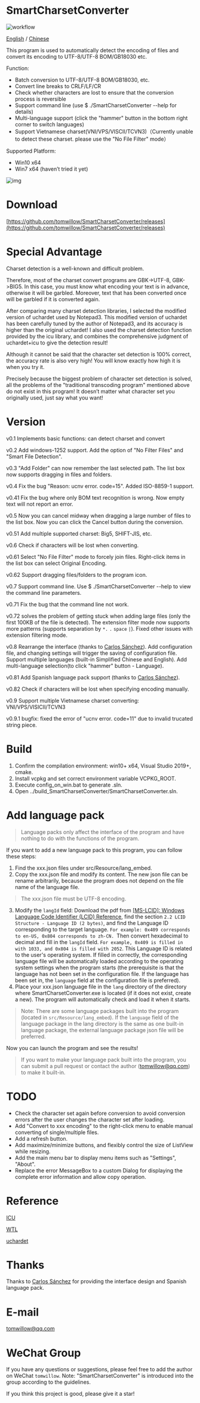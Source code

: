 # SmartCharsetConverter

![workflow](https://github.com/tomwillow/SmartCharsetConverter/actions/workflows/cmake-single-platform.yml/badge.svg)

[English](README-en.md) / [Chinese](README.md)

This program is used to automatically detect the encoding of files and convert its encoding to UTF-8/UTF-8 BOM/GB18030 etc.

Function:

- Batch conversion to UTF-8/UTF-8 BOM/GB18030, etc.
- Convert line breaks to CRLF/LF/CR
- Check whether characters are lost to ensure that the conversion process is reversible
- Support command line (use $ ./SmartCharsetConverter --help for details)
- Multi-language support (click the "hammer" button in the bottom right corner to switch languages)
- Support Vietnamese charset(VNI/VPS/VISCII/TCVN3)（Currently unable to detect these charset. please use the "No File Filter" mode）

Supported Platform:

- Win10 x64
- Win7 x64 (haven’t tried it yet)

![img](snapshot/v0.8-english.png)

# Download

[https://github.com/tomwillow/SmartCharsetConverter/releases](https://github.com/tomwillow/SmartCharsetConverter/releases)

# Special Advantage

Charset detection is a well-known and difficult problem.

Therefore, most of the charset convert programs are GBK->UTF-8, GBK->BIG5. In this case, you must know what encoding your text is in advance, otherwise it will be garbled. Moreover, text that has been converted once will be garbled if it is converted again.

After comparing many charset detection libraries, I selected the modified version of uchardet used by Notepad3. This modified version of uchardet has been carefully tuned by the author of Notepad3, and its accuracy is higher than the original uchardet! I also used the charset detection function provided by the icu library, and combines the comprehensive judgment of uchardet+icu to give the detection result!

Although it cannot be said that the character set detection is 100% correct, the accuracy rate is also very high! You will know exactly how high it is when you try it.

Precisely because the biggest problem of character set detection is solved, all the problems of the "traditional transcoding program" mentioned above do not exist in this program! It doesn’t matter what character set you originally used, just say what you want!

# Version

v0.1 Implements basic functions: can detect charset and convert

v0.2 Add windows-1252 support. Add the option of "No Filter Files" and "Smart File Detection".

v0.3 "Add Folder" can now remember the last selected path. The list box now supports dragging in files and folders.

v0.4 Fix the bug "Reason: ucnv error. code=15". Added ISO-8859-1 support.

v0.41 Fix the bug where only BOM text recognition is wrong. Now empty text will not report an error.

v0.5 Now you can cancel midway when dragging a large number of files to the list box. Now you can click the Cancel button during the conversion.

v0.51 Add multiple supported charset: Big5, SHIFT-JIS, etc.

v0.6 Check if characters will be lost when converting.

v0.61 Select "No File Filter" mode to forcely join files. Right-click items in the list box can select Original Encoding.

v0.62 Support dragging files/folders to the program icon.

v0.7 Support command line. Use $ ./SmartCharsetConverter --help to view the command line parameters.

v0.71 Fix the bug that the command line not work.

v0.72 solves the problem of getting stuck when adding large files (only the first 100KB of the file is detected).
The extension filter mode now supports more patterns (supports separation by `*.` `.` `space` `|`). Fixed other issues with extension filtering mode.

v0.8 Rearrange the interface (thanks to [Carlos Sánchez](https://github.com/c-sanchez)).
Add configuration file, and changing settings will trigger the saving of configuration file.
Support multiple languages (built-in Simplified Chinese and English).
Add multi-language selection(to click "hammer" button - Language).

v0.81 Add Spanish language pack support (thanks to [Carlos Sánchez](https://github.com/c-sanchez)).

v0.82 Check if characters will be lost when specifying encoding manually.

v0.9 Support multiple Vietnamese charset converting: VNI/VPS/VISICII/TCVN3

v0.9.1 bugfix: fixed the error of "ucnv error. code=11" due to invalid trucated string piece.

# Build

1. Confirm the compilation environment: win10+ x64, Visual Studio 2019+, cmake.
2. Install vcpkg and set correct environment variable VCPKG_ROOT.
3. Execute config_on_win.bat to generate .sln.
4. Open ../build_SmartCharsetConverter/SmartCharsetConverter.sln.

# Add language pack

> Language packs only affect the interface of the program and have nothing to do with the functions of the program.

If you want to add a new language pack to this program, you can follow these steps:

1. Find the xxx.json files under src/Resource/lang_embed.
2. Copy the xxx.json file and modify its content. The new json file can be rename arbitrarily, because the program does not depend on the file name of the language file.

> The xxx.json file must be UTF-8 encoding.

3. Modify the `langId` field: Download the pdf from [[MS-LCID]: Windows Language Code Identifier (LCID) Reference](https://learn.microsoft.com/en-us/openspecs/windows_protocols/ms-lcid/70feba9f-294e-491e-b6eb-56532684c37f?redirectedfrom=MSDN), find the section `2.2 LCID Structure - Language ID (2 bytes)`, and find the Language ID corresponding to the target language. `For example: 0x409 corresponds to en-US, 0x804 corresponds to zh-CN. `Then convert hexadecimal to decimal and fill in the `langId` field. `For example, 0x409 is filled in with 1033, and 0x804 is filled with 2052`.
   This Language ID is related to the user's operating system. If filled in correctly, the corresponding language file will be automatically loaded according to the operating system settings when the program starts (the prerequisite is that the language has not been set in the configuration file. If the language has been set in, the `language` field at the configuration file is preferred).
4. Place your xxx.json language file in the `lang` directory of the directory where SmartCharsetConverter.exe is located (if it does not exist, create a new). The program will automatically check and load it when it starts.

> Note: There are some language packages built into the program (located in `src/Resource/lang_embed`). If the `language` field of the language package in the lang directory is the same as one built-in language package, the external language package json file will be preferred.

Now you can launch the program and see the results!

> If you want to make your language pack built into the program, you can submit a pull request or contact the author (tomwillow@qq.com) to make it built-in.

# TODO

- Check the character set again before conversion to avoid conversion errors after the user changes the character set after loading.
- Add "Convert to xxx encoding" to the right-click menu to enable manual converting of single/multiple files.
- Add a refresh button.
- Add maximize/minimize buttons, and flexibly control the size of ListView while resizing.
- Add the main menu bar to display menu items such as "Settings", "About".
- Replace the error MessageBox to a custom Dialog for displaying the complete error information and allow copy operation.

# Reference

[ICU](https://icu.unicode.org/)

[WTL](https://sourceforge.net/projects/wtl)

[uchardet](https://github.com/rizonesoft/Notepad3/tree/master/src/uchardet)

# Thanks

Thanks to [Carlos Sánchez](https://github.com/c-sanchez) for providing the interface design and Spanish language pack.

# E-mail

tomwillow@qq.com

# WeChat Group

If you have any questions or suggestions, please feel free to add the author on WeChat `tomwillow`. Note: "SmartCharsetConverter" is introduced into the group according to the guidelines.

If you think this project is good, please give it a star!

